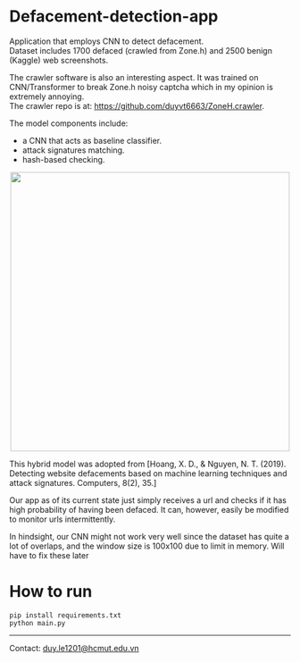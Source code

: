 # Defacement-detection-app  
Application that employs CNN to detect defacement.  
Dataset includes 1700 defaced (crawled from Zone.h) and 2500 benign (Kaggle) web screenshots.  

The crawler software is also an interesting aspect. It was trained on CNN/Transformer to break Zone.h noisy captcha which in my opinion is extremely annoying.  
The crawler repo is at: https://github.com/duyvt6663/ZoneH.crawler.

The model components include:
* a CNN that acts as baseline classifier. 
* attack signatures matching.
* hash-based checking.

<p align="center">
 <img src="https://user-images.githubusercontent.com/93929554/235979928-705cb46e-0fc2-449a-a236-28ef56eda904.png" width="500">  
<p>
This hybrid model was adopted from [Hoang, X. D., & Nguyen, N. T. (2019). Detecting website defacements based on machine learning techniques and attack signatures. Computers, 8(2), 35.]

Our app as of its current state just simply receives a url and checks if it has high probability of having been defaced. It can, however, easily be modified to monitor urls intermittently.  

In hindsight, our CNN might not work very well since the dataset has quite a lot of overlaps, and the window size is 100x100 due to limit in memory. Will have to fix these later 
# How to run  
```
pip install requirements.txt  
python main.py
```
 
---
Contact: duy.le1201@hcmut.edu.vn
